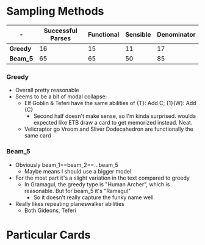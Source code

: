 # Sampling Methods
| - | Successful Parses | Functional | Sensible | Denominator |
| --- | --- | --- | --- | --- |
| **Greedy** | 16 | 15 | 11 | 17 |
| **Beam_5** | 65 | 65 | 50 | 85 


### Greedy
* Overall pretty reasonable
* Seems to be a bit of modal collapse:
  * Elf Goblin & Teferi have the same abilities of {T}: Add C; {1}{W}: Add {C}
    * Second half doesn't make sense, so I'm kinda surprised. woulda expected like ETB draw a card to get memorized instead. Neat.
  * Velicraptor go Vroom and Sliver Dodecahedron are functionally the same card
### Beam_5
* Obviously beam_1==beam_2==...beam_5
  * Maybe means I should use a bigger model
* For the most part it's a slight variation in the text compared to greedy
  * In Gramagul, the greedy type is "Human Archer", which is reasonable. But for beam_5 it's "Ramagul"
    *  So it doesn't really capture the funky name well
* Really likes repeating planeswalker abilities 
  * Both Gideons, Teferi

# Particular Cards